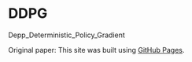 # DDPG
Depp_Deterministic_Policy_Gradient

Original paper: 
This site was built using [GitHub Pages](https://pages.github.com/).
